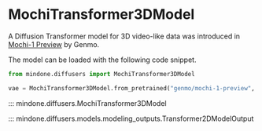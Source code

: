 <!-- Copyright 2024 The HuggingFace Team. All rights reserved.

Licensed under the Apache License, Version 2.0 (the "License"); you may not use this file except in compliance with
the License. You may obtain a copy of the License at

http://www.apache.org/licenses/LICENSE-2.0

Unless required by applicable law or agreed to in writing, software distributed under the License is distributed on
an "AS IS" BASIS, WITHOUT WARRANTIES OR CONDITIONS OF ANY KIND, either express or implied. See the License for the
specific language governing permissions and limitations under the License. -->

# MochiTransformer3DModel

A Diffusion Transformer model for 3D video-like data was introduced in [Mochi-1 Preview](https://huggingface.co/genmo/mochi-1-preview) by Genmo.

The model can be loaded with the following code snippet.

```python
from mindone.diffusers import MochiTransformer3DModel

vae = MochiTransformer3DModel.from_pretrained("genmo/mochi-1-preview", subfolder="transformer", mindspore_dtype=ms.float16)
```

::: mindone.diffusers.MochiTransformer3DModel

::: mindone.diffusers.models.modeling_outputs.Transformer2DModelOutput
